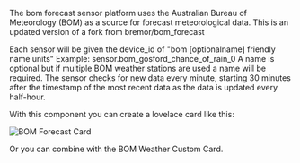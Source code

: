 The bom forecast sensor platform uses the Australian Bureau of Meteorology (BOM) as a source for forecast meteorological data. This is an updated version of a fork from bremor/bom_forecast

Each sensor will be given the device_id of "bom [optionalname] friendly name units" Example: sensor.bom_gosford_chance_of_rain_0
A name is optional but if multiple BOM weather stations are used a name will be required.
The sensor checks for new data every minute, starting 30 minutes after the timestamp of the most recent data as the data is updated every half-hour.

With this component you can create a lovelace card like this:

![BOM Forecast Card](https://github.com/DavidFW1960/bom_forecast/blob/master/bom_forecast.png)

Or you can combine with the BOM Weather Custom Card.
